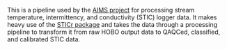 This is a pipeline used by the [AIMS project](https://osf.io/7gb5p/) for processing stream temperature, intermittency, and conductivity (STIC) logger data. It makes heavy use of the [STICr package](https://github.com/HEAL-KGS/STICr) and takes the data through a processing pipeline to transform it from raw HOBO output data to QAQCed, classified, and calibrated STIC data.
